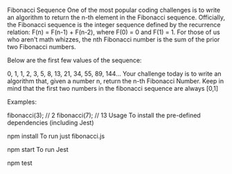 Fibonacci Sequence
One of the most popular coding challenges is to write an algorithm to return the n-th element in the Fibonacci sequence. Officially, the Fibonacci sequence is the integer sequence defined by the recurrence relation: F(n) = F(n-1) + F(n-2), where F(0) = 0 and F(1) = 1. For those of us who aren't math whizzes, the nth Fibonacci number is the sum of the prior two Fibonacci numbers.

Below are the first few values of the sequence:

0, 1, 1, 2, 3, 5, 8, 13, 21, 34, 55, 89, 144...
Your challenge today is to write an algorithm that, given a number n, return the n-th Fibonacci Number. Keep in mind that the first two numbers in the fibonacci sequence are always [0,1]

Examples:

fibonacci(3); // 2
fibonacci(7); // 13
Usage
To install the pre-defined dependencies (including Jest)

npm install
To run just fibonacci.js

npm start
To run Jest

npm test